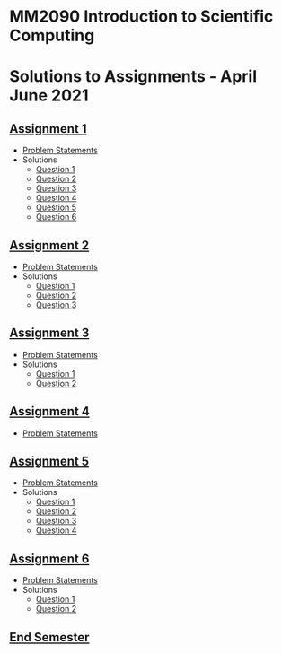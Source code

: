 # MM2090 Introduction to Scientific Computing
# Solutions to Assignments - April June 2021

## [Assignment 1](assignment_1/)

 * [Problem Statements](assignment_1/README.md)
 * Solutions
 	- [Question 1](assignment_1/question_1)
 	- [Question 2](assignment_1/question_2)
 	- [Question 3](assignment_1/question_3)
 	- [Question 4](assignment_1/question_4)
 	- [Question 5](assignment_1/question_5)
 	- [Question 6](assignment_1/question_6)

## [Assignment 2](assignment_2/)

 * [Problem Statements](assignment_2/README.md)
 * Solutions
    - [Question 1](assignment_2/question_1)
    - [Question 2](assignment_2/question_2)
    - [Question 3](assignment_2/question_3)

## [Assignment 3](assignment_3/)

 * [Problem Statements](assignment_3/README.md)
 * Solutions
    - [Question 1](assignment_3/question_1)
    - [Question 2](assignment_3/question_2)

## [Assignment 4](assignment_4/)

 * [Problem Statements](assignment_4/README.md)


## [Assignment 5](assignment_5/)

 * [Problem Statements](assignment_5/README.md)
 * Solutions
    - [Question 1](assignment_5/question_1)
    - [Question 2](assignment_5/question_2)
    - [Question 3](assignment_5/question_3)
    - [Question 4](assignment_5/question_4)


## [Assignment 6](assignment_6/)

 * [Problem Statements](assignment_6/README.md)
 * Solutions
    - [Question 1](assignment_6/question_1)
    - [Question 2](assignment_6/question_2)

## [End Semester](end_sem/)